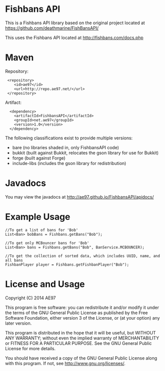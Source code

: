 # Fishbans API

This is a Fishbans API library based on the original project located at https://github.com/deathmarine/FishBansAPI/

This uses the Fishbans API located at http://fishbans.com/docs.php

# Maven 

Repository:
```
 <repository>
    <id>ae97</id>
    <url>http://repo.ae97.net/</url>
 </repository>
```

Artifact:
```
  <dependency>
    <artifactId>FishbansAPI</artifactId>
    <groupId>net.ae97</groupId>
    <version>1.0</version>
  </dependency>
```

The following classifications exist to provide multiple versions:
- bare (no libraries shaded in, only FishbansAPI code)
- bukkit (built against Bukkit, relocates the gson library for use for Bukkit)
- forge (built against Forge)
- include-libs (includes the gson library for redistribution)

# Javadocs 

You may view the javadocs at http://ae97.github.io/FishbansAPI/apidocs/

# Example Usage

```
//To get a list of bans for 'Bob'
List<Ban> bobBans = Fishbans.getBans("Bob");

//To get only MCBouncer bans for 'Bob'
List<Ban> bans = Fishbans.getBans("Bob", BanService.MCBOUNCER);

//To get the collection of sorted data, which includes UUID, name, and all bans
FishbanPlayer player = Fishbans.getFishbanPlayer("Bob");
```

# License and Usage

Copyright (C) 2014 AE97

This program is free software: you can redistribute it and/or modify
it under the terms of the GNU General Public License as published by
the Free Software Foundation, either version 3 of the License, or
(at your option) any later version.

This program is distributed in the hope that it will be useful,
but WITHOUT ANY WARRANTY; without even the implied warranty of
MERCHANTABILITY or FITNESS FOR A PARTICULAR PURPOSE.  See the
GNU General Public License for more details.

You should have received a copy of the GNU General Public License
along with this program.  If not, see <http://www.gnu.org/licenses/>.